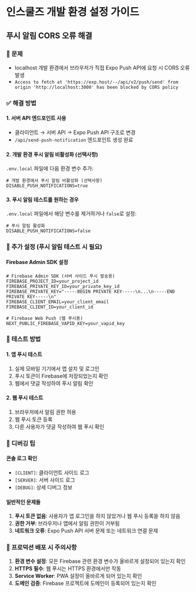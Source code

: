 # 인스쿨즈 개발 환경 설정 가이드

## 푸시 알림 CORS 오류 해결

### 🚨 문제
- localhost 개발 환경에서 브라우저가 직접 Expo Push API에 요청 시 CORS 오류 발생
- `Access to fetch at 'https://exp.host/--/api/v2/push/send' from origin 'http://localhost:3000' has been blocked by CORS policy`

### ✅ 해결 방법

#### 1. 서버 API 엔드포인트 사용
- 클라이언트 → 서버 API → Expo Push API 구조로 변경
- `/api/send-push-notification` 엔드포인트 생성 완료

#### 2. 개발 환경 푸시 알림 비활성화 (선택사항)
`.env.local` 파일에 다음 환경 변수 추가:

```env
# 개발 환경에서 푸시 알림 비활성화 (선택사항)
DISABLE_PUSH_NOTIFICATIONS=true
```

#### 3. 푸시 알림 테스트를 원하는 경우
`.env.local` 파일에서 해당 변수를 제거하거나 `false`로 설정:

```env
# 푸시 알림 활성화
DISABLE_PUSH_NOTIFICATIONS=false
```

### 🔧 추가 설정 (푸시 알림 테스트 시 필요)

#### Firebase Admin SDK 설정
```env
# Firebase Admin SDK (서버 사이드 푸시 발송용)
FIREBASE_PROJECT_ID=your_project_id
FIREBASE_PRIVATE_KEY_ID=your_private_key_id
FIREBASE_PRIVATE_KEY="-----BEGIN PRIVATE KEY-----\n...\n-----END PRIVATE KEY-----\n"
FIREBASE_CLIENT_EMAIL=your_client_email
FIREBASE_CLIENT_ID=your_client_id

# Firebase Web Push (웹 푸시용)
NEXT_PUBLIC_FIREBASE_VAPID_KEY=your_vapid_key
```

### 📱 테스트 방법

#### 1. 앱 푸시 테스트
1. 실제 모바일 기기에서 앱 설치 및 로그인
2. 푸시 토큰이 Firebase에 저장되었는지 확인
3. 웹에서 댓글 작성하여 푸시 알림 확인

#### 2. 웹 푸시 테스트
1. 브라우저에서 알림 권한 허용
2. 웹 푸시 토큰 등록
3. 다른 사용자가 댓글 작성하여 웹 푸시 확인

### 🐛 디버깅 팁

#### 콘솔 로그 확인
- `[CLIENT]`: 클라이언트 사이드 로그
- `[SERVER]`: 서버 사이드 로그
- `[DEBUG]`: 상세 디버그 정보

#### 일반적인 문제들
1. **푸시 토큰 없음**: 사용자가 앱 로그인을 하지 않았거나 웹 푸시 등록을 하지 않음
2. **권한 거부**: 브라우저나 앱에서 알림 권한이 거부됨
3. **네트워크 오류**: Expo Push API 서버 문제 또는 네트워크 연결 문제

### 🚀 프로덕션 배포 시 주의사항

1. **환경 변수 설정**: 모든 Firebase 관련 환경 변수가 올바르게 설정되어 있는지 확인
2. **HTTPS 필수**: 웹 푸시는 HTTPS 환경에서만 작동
3. **Service Worker**: PWA 설정이 올바르게 되어 있는지 확인
4. **도메인 검증**: Firebase 프로젝트에 도메인이 등록되어 있는지 확인
